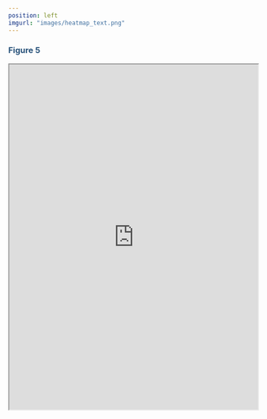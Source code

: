 ```yaml
---
position: left
imgurl: "images/heatmap_text.png"
---
```




### <span style="color:#28527A">Figure 5</span>

<iframe seamless src= "https://aradams11.github.io/widgets/mean_quarter_heatmap.html" width="100%" height="700"></iframe>


